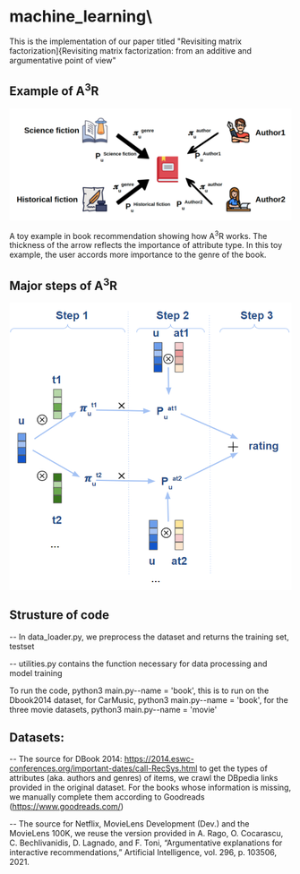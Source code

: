 # machine_learning\
This is the implementation of our paper titled "Revisiting matrix factorization]{Revisiting matrix factorization: from an additive and argumentative point of view"  

## Example of A<sup>3</sup>R

![A toy example in book recommendation showing how A<sup>3</sup>R works. The thickness of the arrow reflects the importance of attribute type. In this toy example, the user accords more importance to the genre of the book.](https://github.com/anonymouscodeforpaper/machine_learning/blob/master/framework_dsaa.png)

A toy example in book recommendation showing how A<sup>3</sup>R works. The thickness of the arrow reflects the importance of attribute type. In this toy example, the user accords more importance to the genre of the book.

## Major steps of A<sup>3</sup>R

![The major steps of A<sup>3</sup>R](https://github.com/anonymouscodeforpaper/machine_learning/blob/master/zhuzhu.png)

## Strusture of code
-- In data_loader.py, we preprocess the dataset and returns the training set, testset

-- utilities.py contains the function necessary for data processing and model training


To run the code, python3 main.py--name = 'book', this is to run on the Dbook2014 dataset, for CarMusic, python3 main.py--name = 'book', for the three movie datasets, python3 main.py--name = 'movie'


## Datasets:

-- The source for DBook 2014: https://2014.eswc-conferences.org/important-dates/call-RecSys.html to get the types of attributes (aka. authors and genres) of items, we crawl the DBpedia links provided in the original dataset. For the books whose information is missing, we manually complete them according to Goodreads (https://www.goodreads.com/)

-- The source for Netflix, MovieLens Development (Dev.) and the MovieLens 100K, we reuse the version provided in A. Rago, O. Cocarascu, C. Bechlivanidis, D. Lagnado, and F. Toni, “Argumentative explanations for interactive recommendations,” Artificial Intelligence, vol. 296, p. 103506, 2021.

